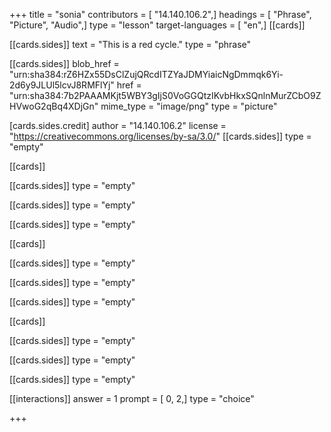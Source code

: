 +++
title = "sonia"
contributors = [ "14.140.106.2",]
headings = [ "Phrase", "Picture", "Audio",]
type = "lesson"
target-languages = [ "en",]
[[cards]]

[[cards.sides]]
text = "This is a red cycle."
type = "phrase"

[[cards.sides]]
blob_href = "urn:sha384:rZ6HZx55DsClZujQRcdITZYaJDMYiaicNgDmmqk6Yi-2d6y9JLUl5lcvJ8RMFlYj"
href = "urn:sha384:7b2PAAAMKjt5WBY3gIjS0VoGGQtzIKvbHkxSQnlnMurZCbO9ZHVwoG2qBq4XDjGn"
mime_type = "image/png"
type = "picture"

[cards.sides.credit]
author = "14.140.106.2"
license = "https://creativecommons.org/licenses/by-sa/3.0/"
[[cards.sides]]
type = "empty"

[[cards]]

[[cards.sides]]
type = "empty"

[[cards.sides]]
type = "empty"

[[cards.sides]]
type = "empty"

[[cards]]

[[cards.sides]]
type = "empty"

[[cards.sides]]
type = "empty"

[[cards.sides]]
type = "empty"

[[cards]]

[[cards.sides]]
type = "empty"

[[cards.sides]]
type = "empty"

[[cards.sides]]
type = "empty"

[[interactions]]
answer = 1
prompt = [ 0, 2,]
type = "choice"

+++

